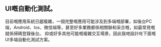 ## UI嘅自動化測試。
目前嘅應用系統日趨複雜，一個完整嘅應用可能涉及到多端嘅部署，如後台PC端，Android、Ios、微信端等，甚至好多業務都係相關聯和采合嘅，如最常見嘅就係掃碼登錄後台。
抑或好多其他可能嘅複雜交互場景，因此我哋設計咗下面嘅UI多端自動化測試方案。